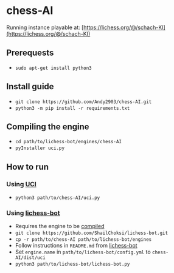 # chess-AI

Running instance playable at: [https://lichess.org/@/schach-KI](https://lichess.org/@/schach-KI)

## Prerequests

- `sudo apt-get install python3`

## Install guide

- `git clone https://github.com/Andy2903/chess-AI.git`
- `python3 -m pip install -r requirements.txt`

## Compiling the engine

- `cd path/to/lichess-bot/engines/chess-AI`
- `pyInstaller uci.py`

## How to run

### Using [UCI](http://wbec-ridderkerk.nl/html/UCIProtocol.html)

- `python3 path/to/chess-AI/uci.py`

### Using [lichess-bot](https://github.com/ShailChoksi/lichess-bot)

- Requires the engine to be [compiled](##Compiling-the-engine)
- `git clone https://github.com/ShailChoksi/lichess-bot.git`
- `cp -r path/to/chess-AI path/to/lichess-bot/engines`
- Follow instructions in `README.md` from [lichess-bot](https://github.com/ShailChoksi/lichess-bot)
- Set `engine.name` in `path/to/lichess-bot/config.yml` to `chess-AI/dist/uci`
- `python3 path/to/lichess-bot/lichess-bot.py`
